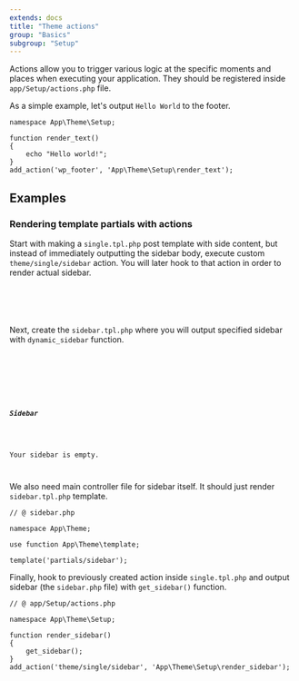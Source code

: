 ```yaml
---
extends: docs
title: "Theme actions"
group: "Basics"
subgroup: "Setup"
---
```


Actions allow you to trigger various logic at the specific moments and places when executing your application. They should be registered inside `app/Setup/actions.php` file.

As a simple example, let's output `Hello World` to the footer.

<pre class="pre"><code class="language-php">namespace App\Theme\Setup;

function render_text()
{
    echo "Hello world!";
}
add_action('wp_footer', 'App\Theme\Setup\render_text');</code></pre>

## Examples

### Rendering template partials with actions

Start with making a `single.tpl.php` post template with side content, but instead of immediately outputting the sidebar body, execute custom `theme/single/sidebar` action. You will later hook to that action in order to render actual sidebar.

<pre class="pre"><code class="language-html"><!-- @ resources/templates/single.tpl.php -->

<aside>
    <?php do_action('theme/single/sidebar') ?>
</aside></code></pre>

Next, create the `sidebar.tpl.php` where you will output specified sidebar with `dynamic_sidebar` function.

<pre class="pre"><code class="language-html"><!-- @ resources/templates/partials/sidebar.tpl.php -->

<?php if (is_active_sidebar('sidebar')) : ?>
    <?php dynamic_sidebar('sidebar') ?>
<?php else: ?>
    <h5>Sidebar</h5>
    <p>Your sidebar is empty.</p>
<?php endif; ?></code></pre>

We also need main controller file for sidebar itself. It should just render `sidebar.tpl.php` template.

<pre class="pre"><code class="language-php">// @ sidebar.php

namespace App\Theme;

use function App\Theme\template;

template('partials/sidebar');</code></pre>

Finally, hook to previously created action inside `single.tpl.php` and output sidebar (the `sidebar.php` file) with `get_sidebar()` function.

<pre class="pre"><code class="language-php">// @ app/Setup/actions.php

namespace App\Theme\Setup;

function render_sidebar()
{
    get_sidebar();
}
add_action('theme/single/sidebar', 'App\Theme\Setup\render_sidebar');</code></pre>

